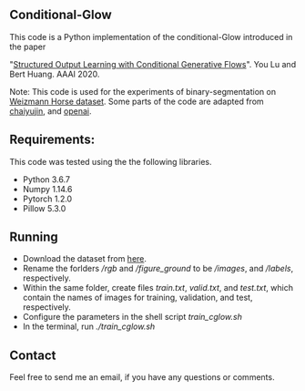 ## Conditional-Glow

This code is a Python implementation of the conditional-Glow introduced in the paper 

"[Structured Output Learning with Conditional Generative Flows](https://arxiv.org/pdf/1905.13288.pdf)". You Lu and Bert Huang. AAAI 2020.

Note: This code is used for the experiments of binary-segmentation on [Weizmann Horse dataset](https://www.msri.org/people/members/eranb/). Some parts of the code are adapted from [chaiyujin](https://github.com/chaiyujin/glow-pytorch), and [openai](https://github.com/openai/glow). 

## Requirements:

This code was tested using the the following libraries.

- Python 3.6.7
- Numpy 1.14.6
- Pytorch 1.2.0
- Pillow 5.3.0

## Running

- Download the dataset from [here](https://www.msri.org/people/members/eranb/).
- Rename the forlders */rgb* and */figure_ground* to be */images*, and */labels*, respectively.
- Within the same folder, create files *train.txt*, *valid.txt*, and *test.txt*, which contain the names of images for training, validation, and test, respectively.
- Configure the parameters in the shell script *train_cglow.sh*
- In the terminal, run *./train_cglow.sh*

## Contact
Feel free to send me an email, if you have any questions or comments.

